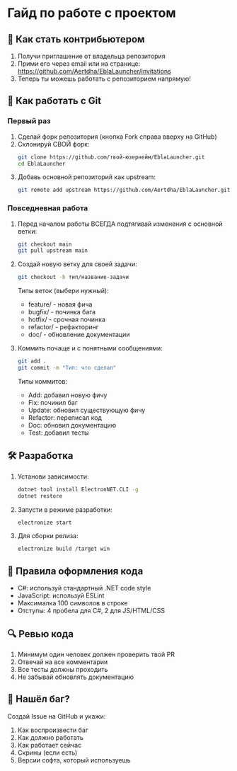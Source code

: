 # Гайд по работе с проектом

## 🎯 Как стать контрибьютером

1. Получи приглашение от владельца репозитория
2. Прими его через email или на странице:
   https://github.com/Aertdha/EblaLauncher/invitations
3. Теперь ты можешь работать с репозиторием напрямую!

## 🎯 Как работать с Git

### Первый раз

1. Сделай форк репозитория (кнопка Fork справа вверху на GitHub)
2. Склонируй СВОЙ форк:
   ```bash
   git clone https://github.com/твой-юзернейм/EblaLauncher.git
   cd EblaLauncher
   ```
3. Добавь основной репозиторий как upstream:
   ```bash
   git remote add upstream https://github.com/Aertdha/EblaLauncher.git
   ```

### Повседневная работа

1. Перед началом работы ВСЕГДА подтягивай изменения с основной ветки:
   ```bash
   git checkout main
   git pull upstream main
   ```

2. Создай новую ветку для своей задачи:
   ```bash
   git checkout -b тип/название-задачи
   ```

   Типы веток (выбери нужный):
   - feature/ - новая фича
   - bugfix/ - починка бага
   - hotfix/ - срочная починка
   - refactor/ - рефакторинг
   - doc/ - обновление документации

3. Коммить почаще и с понятными сообщениями:
   ```bash
   git add .
   git commit -m "Тип: что сделал"
   ```

   Типы коммитов:
   - Add: добавил новую фичу
   - Fix: починил баг
   - Update: обновил существующую фичу
   - Refactor: переписал код
   - Doc: обновил документацию
   - Test: добавил тесты

## 🛠 Разработка

1. Установи зависимости:
   ```bash
   dotnet tool install ElectronNET.CLI -g
   dotnet restore
   ```

2. Запусти в режиме разработки:
   ```bash
   electronize start
   ```

3. Для сборки релиза:
   ```bash
   electronize build /target win
   ```

## 📝 Правила оформления кода

- C#: используй стандартный .NET code style
- JavaScript: используй ESLint
- Максималка 100 символов в строке
- Отступы: 4 пробела для C#, 2 для JS/HTML/CSS

## 🔍 Ревью кода

1. Минимум один человек должен проверить твой PR
2. Отвечай на все комментарии
3. Все тесты должны проходить
4. Не забывай обновлять документацию

## 🐛 Нашёл баг?

Создай Issue на GitHub и укажи:
1. Как воспроизвести баг
2. Как должно работать
3. Как работает сейчас
4. Скрины (если есть)
5. Версии софта, который используешь 